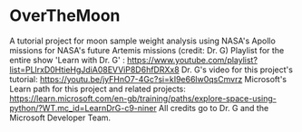 # OverTheMoon
A tutorial project for moon sample weight analysis using NASA's Apollo missions for NASA's future Artemis missions (credit: Dr. G)
Playlist for the entire show 'Learn with Dr. G' : https://www.youtube.com/playlist?list=PLlrxD0HtieHgJdiA08EVViP8D6hfDRXx8
Dr. G's video for this project's tutorial: https://youtu.be/jyFHnO7-4Gc?si=kI9e66lw0qsCmvrz
Microsoft's Learn path for this project and related projects: https://learn.microsoft.com/en-gb/training/paths/explore-space-using-python/?WT.mc_id=LearnDrG-c9-niner
All credits go to Dr. G and the Microsoft Developer Team.
